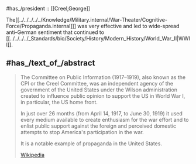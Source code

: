 ﻿---
aliases:
- "Creel Committee"
- "Committee on Public Information"
---

#has_/president :: [[Creel,George]] 


The[[../../../../../Knowledge/Military.internal/War-Theater/Cognitive-Force/Propaganda.internal]]] was very effective and led to wide-spread anti-German sentiment that continued to [[../../../../_Standards/bio/Society/History/Modern_History/World_War_II|WWII]]. 

## #has_/text_of_/abstract 

> The Committee on Public Information (1917–1919), also known as the CPI or the Creel Committee, 
> was an independent agency of the government of the United States 
> under the Wilson administration created to influence public opinion 
> to support the US in World War I, in particular, the US home front.
>
> In just over 26 months (from April 14, 1917, to June 30, 1919) 
> it used every medium available to create enthusiasm for the war effort 
> and to enlist public support against the foreign and perceived domestic attempts 
> to stop America's participation in the war. 
> 
> It is a notable example of propaganda in the United States.
>
> [Wikipedia](https://en.wikipedia.org/wiki/Committee%20on%20Public%20Information)





